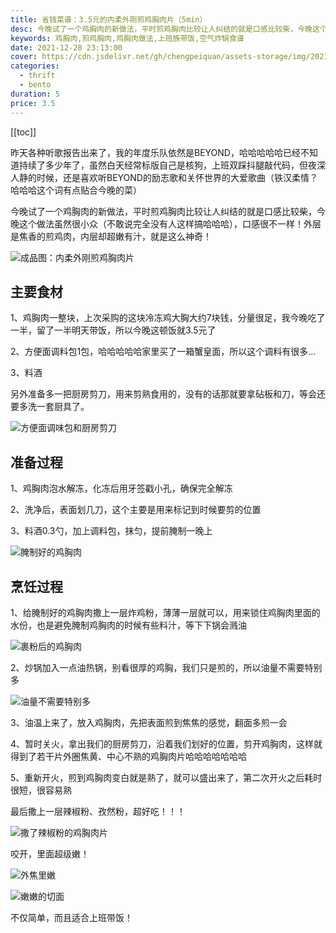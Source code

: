 ```yaml
---
title: 省钱菜谱：3.5元的内柔外刚煎鸡胸肉片（5min）
desc: 今晚试了一个鸡胸肉的新做法，平时煎鸡胸肉比较让人纠结的就是口感比较柴，今晚这个做法虽然很小众（不敢说完全没有人这样搞哈哈哈），口感很不一样！外层是焦香的煎鸡肉，内层却超嫩有汁，就是这么神奇！
keywords: 鸡胸肉,煎鸡胸肉,鸡胸肉做法,上班族带饭,空气炸锅食谱
date: 2021-12-28 23:13:00
cover: https://cdn.jsdelivr.net/gh/chengpeiquan/assets-storage/img/2021/12/20211230010054.jpg
categories:
  - thrift
  - bento
duration: 5
price: 3.5
---
```


[[toc]]

昨天各种听歌报告出来了，我的年度乐队依然是BEYOND，哈哈哈哈哈已经不知道持续了多少年了，虽然白天经常标版自己是核狗，上班双踩抖腿敲代码，但夜深人静的时候，还是喜欢听BEYOND的励志歌和关怀世界的大爱歌曲（铁汉柔情？哈哈哈这个词有点贴合今晚的菜）

今晚试了一个鸡胸肉的新做法，平时煎鸡胸肉比较让人纠结的就是口感比较柴，今晚这个做法虽然很小众（不敢说完全没有人这样搞哈哈哈），口感很不一样！外层是焦香的煎鸡肉，内层却超嫩有汁，就是这么神奇！

![成品图：内柔外刚煎鸡胸肉片](https://cdn.jsdelivr.net/gh/chengpeiquan/assets-storage/img/2021/12/20211230010429.jpg)

## 主要食材

1、鸡胸肉一整块，上次采购的这块冷冻鸡大胸大约7块钱，分量很足，我今晚吃了一半，留了一半明天带饭，所以今晚这顿饭就3.5元了

2、方便面调料包1包，哈哈哈哈哈家里买了一箱蟹皇面，所以这个调料有很多…

3、料酒

另外准备多一把厨房剪刀，用来剪熟食用的，没有的话那就要拿砧板和刀，等会还要多洗一套厨具了。

![方便面调味包和厨房剪刀](https://cdn.jsdelivr.net/gh/chengpeiquan/assets-storage/img/2021/12/20211230010424.jpg)

## 准备过程

1、鸡胸肉泡水解冻，化冻后用牙签戳小孔，确保完全解冻

2、洗净后，表面划几刀，这个主要是用来标记到时候要剪的位置

3、料酒0.3勺，加上调料包，抹匀，提前腌制一晚上

![腌制好的鸡胸肉](https://cdn.jsdelivr.net/gh/chengpeiquan/assets-storage/img/2021/12/20211230010425.jpg)

## 烹饪过程

1、给腌制好的鸡胸肉撒上一层炸鸡粉，薄薄一层就可以，用来锁住鸡胸肉里面的水份，也是避免腌制鸡胸肉的时候有些料汁，等下下锅会溅油

![裹粉后的鸡胸肉](https://cdn.jsdelivr.net/gh/chengpeiquan/assets-storage/img/2021/12/20211230010426.jpg)

2、炒锅加入一点油热锅，别看很厚的鸡胸，我们只是煎的，所以油量不需要特别多

![油量不需要特别多](https://cdn.jsdelivr.net/gh/chengpeiquan/assets-storage/img/2021/12/20211230010427.jpg)

3、油温上来了，放入鸡胸肉，先把表面煎到焦焦的感觉，翻面多煎一会

4、暂时关火，拿出我们的厨房剪刀，沿着我们划好的位置，剪开鸡胸肉，这样就得到了若干片外圈焦黄、中心不熟的鸡胸肉片哈哈哈哈哈哈哈

5、重新开火，煎到鸡胸肉变白就是熟了，就可以盛出来了，第二次开火之后耗时很短，很容易熟

最后撒上一层辣椒粉、孜然粉，超好吃！！！

![撒了辣椒粉的鸡胸肉片](https://cdn.jsdelivr.net/gh/chengpeiquan/assets-storage/img/2021/12/20211230010428.jpg)

咬开，里面超级嫩！

![外焦里嫩](https://cdn.jsdelivr.net/gh/chengpeiquan/assets-storage/img/2021/12/20211230010431.jpg)

![嫩嫩的切面](https://cdn.jsdelivr.net/gh/chengpeiquan/assets-storage/img/2021/12/20211230010430.jpg)

不仅简单，而且适合上班带饭！
